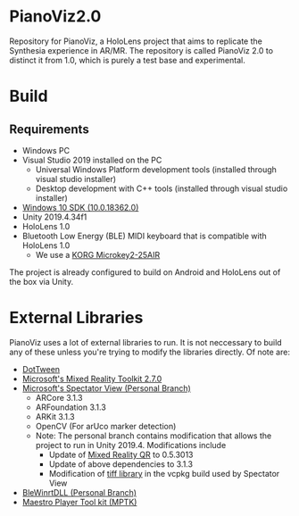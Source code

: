 # PianoViz2.0
Repository for PianoViz, a HoloLens project that aims to replicate the Synthesia experience in AR/MR.
The repository is called PianoViz 2.0 to distinct it from 1.0, which is purely a test base and experimental. 

# Build
## Requirements
- Windows PC
- Visual Studio 2019 installed on the PC
  - Universal Windows Platform development tools (installed through visual studio installer)
  - Desktop development with C++ tools (installed through visual studio installer)
- [Windows 10 SDK (10.0.18362.0)](https://developer.microsoft.com/en-us/windows/downloads/windows-sdk/)
- Unity 2019.4.34f1
- HoloLens 1.0
- Bluetooth Low Energy (BLE) MIDI keyboard that is compatible with HoloLens 1.0
  - We use a [KORG Microkey2-25AIR](https://www.amazon.com/Korg-microKEY-air-Bluetooth-Controller/dp/B018ATKGAG?th=1)

The project is already configured to build on Android and HoloLens out of the box via Unity. 

# External Libraries
PianoViz uses a lot of external libraries to run. It is not neccessary to build any of these unless you're trying to modify the libraries directly. Of note are:

- [DotTween](http://dotween.demigiant.com/)
- [Microsoft's Mixed Reality Toolkit 2.7.0](https://docs.microsoft.com/en-us/windows/mixed-reality/mrtk-unity/?view=mrtkunity-2021-05)
- [Microsoft's Spectator View (Personal Branch)](https://github.com/microsoft/MixedReality-SpectatorView) 
  - ARCore 3.1.3
  - ARFoundation 3.1.3
  - ARKit 3.1.3
  - OpenCV (For arUco marker detection)
  - Note: The personal branch contains modification that allows the project to run in Unity 2019.4. Modifications include
    - Update of [Mixed Reality QR](https://www.nuget.org/Packages/Microsoft.MixedReality.QR) to 0.5.3013
    - Update of above dependencies to 3.1.3
    - Modification of [tiff library](http://www.libtiff.org/) in the vcpkg build used by Spectator View
- [BleWinrtDLL (Personal Branch)](https://github.com/ShumWengSang/BleWinrtDll)
- [Maestro Player Tool kit (MPTK)](https://assetstore.unity.com/packages/tools/audio/maestro-midi-player-tool-kit-free-107994)


